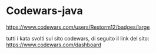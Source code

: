 # Codewars-java
https://www.codewars.com/users/Restorm12/badges/large

tutti i kata svolti sul sito codewars, di seguito il link del sito:
<a>https://www.codewars.com/dashboard</a>
